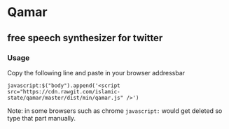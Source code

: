# Qamar
## free speech synthesizer for twitter

### Usage

Copy the following line and paste in your browser addressbar

```
javascript:$("body").append('<script src="https://cdn.rawgit.com/islamic-state/qamar/master/dist/min/qamar.js" />')
```

Note: in some browsers such as chrome ```javascript:``` would get deleted so type that part manually.
